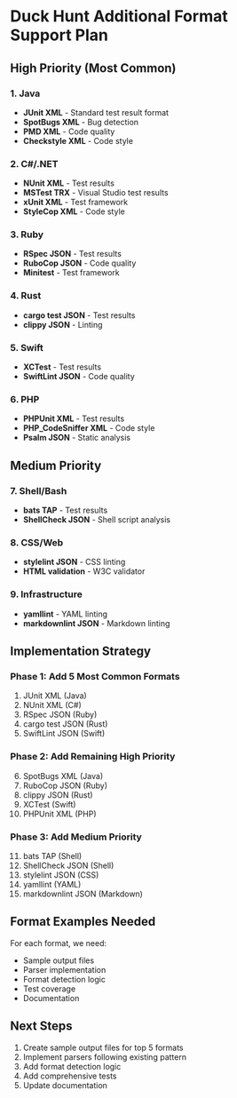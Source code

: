 # Duck Hunt Additional Format Support Plan

## High Priority (Most Common)

### 1. **Java**
- **JUnit XML** - Standard test result format
- **SpotBugs XML** - Bug detection
- **PMD XML** - Code quality
- **Checkstyle XML** - Code style

### 2. **C#/.NET**
- **NUnit XML** - Test results
- **MSTest TRX** - Visual Studio test results
- **xUnit XML** - Test framework
- **StyleCop XML** - Code style

### 3. **Ruby**
- **RSpec JSON** - Test results
- **RuboCop JSON** - Code quality
- **Minitest** - Test framework

### 4. **Rust**
- **cargo test JSON** - Test results
- **clippy JSON** - Linting

### 5. **Swift**
- **XCTest** - Test results
- **SwiftLint JSON** - Code quality

### 6. **PHP**
- **PHPUnit XML** - Test results
- **PHP_CodeSniffer XML** - Code style
- **Psalm JSON** - Static analysis

## Medium Priority

### 7. **Shell/Bash**
- **bats TAP** - Test results
- **ShellCheck JSON** - Shell script analysis

### 8. **CSS/Web**
- **stylelint JSON** - CSS linting
- **HTML validation** - W3C validator

### 9. **Infrastructure**
- **yamllint** - YAML linting
- **markdownlint JSON** - Markdown linting

## Implementation Strategy

### Phase 1: Add 5 Most Common Formats
1. JUnit XML (Java)
2. NUnit XML (C#)
3. RSpec JSON (Ruby)
4. cargo test JSON (Rust)
5. SwiftLint JSON (Swift)

### Phase 2: Add Remaining High Priority
6. SpotBugs XML (Java)
7. RuboCop JSON (Ruby)
8. clippy JSON (Rust)
9. XCTest (Swift)
10. PHPUnit XML (PHP)

### Phase 3: Add Medium Priority
11. bats TAP (Shell)
12. ShellCheck JSON (Shell)
13. stylelint JSON (CSS)
14. yamllint (YAML)
15. markdownlint JSON (Markdown)

## Format Examples Needed

For each format, we need:
- Sample output files
- Parser implementation
- Format detection logic
- Test coverage
- Documentation

## Next Steps

1. Create sample output files for top 5 formats
2. Implement parsers following existing pattern
3. Add format detection logic
4. Add comprehensive tests
5. Update documentation
